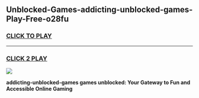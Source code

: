 
## Unblocked-Games-addicting-unblocked-games-Play-Free-o28fu
<h3>
<a href="https://premium76.site?title=addicting-unblocked-games&ref=17A">CLICK TO PLAY</a></h3>
<hr>

<h3>
<a href="https://premium76.site?title=addicting-unblocked-games&ref=17A">CLICK 2 PLAY</a>
  
</h3>

<a href="https://premium76.site?title=addicting-unblocked-games&ref=17A"><img src="https://clearcache.store/games.png"></a>


**addicting-unblocked-games games unblocked: Your Gateway to Fun and Accessible Online Gaming**
